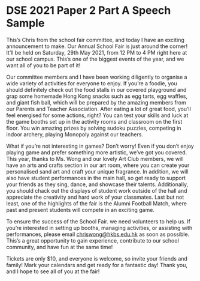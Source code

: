 # DSE 2021 Paper 2 Part A Speech Sample

This’s Chris from the school fair committee, and today I have an exciting announcement to make. Our Annual School Fair is just around the corner! It’ll be held on Saturday, 29th May 2021, from 12 PM to 4 PM right here at our school campus. This’s one of the biggest events of the year, and we want all of you to be part of it!


Our committee members and I have been working diligently to organise a wide variety of activities for everyone to enjoy. If you’re a foodie, you should definitely check out the food stalls in our covered playground and grap some homemade Hong Kong snacks such as egg tarts, egg waffles, and giant fish ball, which will be prepared by the amazing members from our Parents and Teacher Association. After eating a lot of great food, you’ll feel energised for some actions, right? You can test your skills and luck at the game booths set up in the activity rooms and classroom on the first floor. You win amazing prizes by solving sudoku puzzles, competing in indoor archery, playing Monopoly against our teachers.

What if you’re not interesting in games? Don’t worry! Even if you don’t enjoy playing game and prefer something more artistic, we’ve got you covered. This year, thanks to Ms. Wong and our lovely Art Club members, we will have an arts and crafts section in our art room, where you can create your personalised sand art and craft your unique fragrance. In addition, we will also have student performances in the main hall, so get ready to support your friends as they sing, dance, and showcase their talents. Additionally, you should chack out the displays of student work outside of the hall and appreciate the creativity and hard work of your classmates. Last but not least, one of the highlights of the fair is the Alumni Football Match, where past and present students will compete in an exciting game.

To ensure the success of the School Fair. we need volunteers to help us. If you’re interested in setting up booths, managing activities, or assisting with performances, please email chriswong@hkbs.edu.hk as soon as possible. This’s a great opportunity to gain experience, contribute to our school community, and have fun at the same time!

Tickets are only $10, and everyone is welcome, so invite your friends and family! Mark your calendars and get ready for a fantastic day! Thank you, and I hope to see all of you at the fair!

